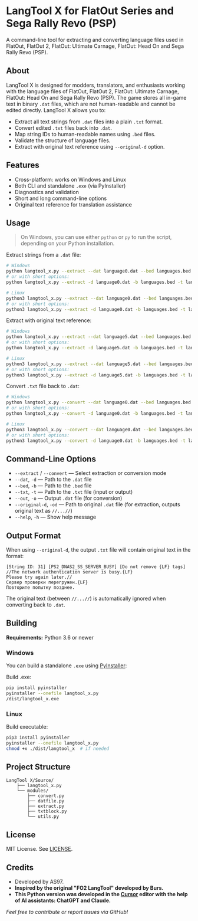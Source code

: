 # LangTool X for FlatOut Series and Sega Rally Revo (PSP)

A command-line tool for extracting and converting language files used in FlatOut, FlatOut 2, FlatOut: Ultimate Carnage, FlatOut: Head On and Sega Rally Revo (PSP).

## About

LangTool X is designed for modders, translators, and enthusiasts working with the language files of FlatOut, FlatOut 2, FlatOut: Ultimate Carnage, FlatOut: Head On and Sega Rally Revo (PSP). The game stores all in-game text in binary `.dat` files, which are not human-readable and cannot be edited directly. LangTool X allows you to:
- Extract all text strings from `.dat` files into a plain `.txt` format.
- Convert edited `.txt` files back into `.dat`.
- Map string IDs to human-readable names using `.bed` files.
- Validate the structure of language files.
- Extract with original text reference using `--original-d` option.

## Features

- Cross-platform: works on Windows and Linux
- Both CLI and standalone `.exe` (via PyInstaller)
- Diagnostics and validation
- Short and long command-line options
- Original text reference for translation assistance

## Usage

> On Windows, you can use either `python` or `py` to run the script, depending on your Python installation.

Extract strings from a `.dat` file:
```sh
# Windows
python langtool_x.py --extract --dat language0.dat --bed languages.bed --txt language0.txt
# or with short options:
python langtool_x.py --extract -d language0.dat -b languages.bed -t language0.txt

# Linux
python3 langtool_x.py --extract --dat language0.dat --bed languages.bed --txt language0.txt
# or with short options:
python3 langtool_x.py --extract -d language0.dat -b languages.bed -t language0.txt
```

Extract with original text reference:
```sh
# Windows
python langtool_x.py --extract --dat language5.dat --bed languages.bed --txt language5.txt --original-d language0.dat
# or with short options:
python langtool_x.py --extract -d language5.dat -b languages.bed -t language5.txt -od language0.dat

# Linux
python3 langtool_x.py --extract --dat language5.dat --bed languages.bed --txt language5.txt --original-d language0.dat
# or with short options:
python3 langtool_x.py --extract -d language5.dat -b languages.bed -t language5.txt -od language0.dat
```

Convert `.txt` file back to `.dat`:
```sh
# Windows
python langtool_x.py --convert --dat language0.dat --bed languages.bed --txt language0.txt --out new_language0.dat
# or with short options:
python langtool_x.py --convert -d language0.dat -b languages.bed -t language0.txt -o new_language0.dat

# Linux
python3 langtool_x.py --convert --dat language0.dat --bed languages.bed --txt language0.txt --out new_language0.dat
# or with short options:
python3 langtool_x.py --convert -d language0.dat -b languages.bed -t language0.txt -o new_language0.dat
```

## Command-Line Options

- `--extract` / `--convert` — Select extraction or conversion mode
- `--dat`, `-d` — Path to the `.dat` file
- `--bed`, `-b` — Path to the `.bed` file
- `--txt`, `-t` — Path to the `.txt` file (input or output)
- `--out`, `-o` — Output `.dat` file (for conversion)
- `--original-d`, `-od` — Path to original `.dat` file (for extraction, outputs original text as `//...//`)
- `--help`, `-h` — Show help message

## Output Format

When using `--original-d`, the output `.txt` file will contain original text in the format:
```
[String ID: 31] [PS2_DNAS2_SS_SERVER_BUSY] [Do not remove {LF} tags]
//The network authentication server is busy.{LF}
Please try again later.//
Сервер проверки перегружен.{LF}
Повторите попытку позднее.
```

The original text (between `//...//`) is automatically ignored when converting back to `.dat`.

## Building

**Requirements:** Python 3.6 or newer

### Windows

You can build a standalone `.exe` using [PyInstaller](https://pyinstaller.org/):

Build .exe:
```sh
pip install pyinstaller
pyinstaller --onefile langtool_x.py
/dist/langtool_x.exe
```

### Linux

Build executable:
```sh
pip3 install pyinstaller
pyinstaller --onefile langtool_x.py
chmod +x ./dist/langtool_x  # if needed
```

## Project Structure

```
LangTool X/Source/
    ├── langtool_x.py 
    └── modules/
        ├── convert.py
        ├── datfile.py
        ├── extract.py
        ├── txtblock.py
        └── utils.py
```

## License

MIT License. See [LICENSE](LICENSE).

## Credits

- Developed by AS97.
- **Inspired by the original "FO2 LangTool" developed by Burs.**
- **This Python version was developed in the [Cursor](https://www.cursor.so/) editor with the help of AI assistants: ChatGPT and Claude.**

*Feel free to contribute or report issues via GitHub!*
